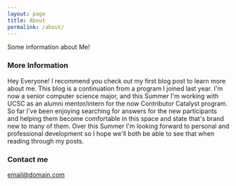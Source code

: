 ```yaml
---
layout: page
title: About
permalink: /about/
---
```


Some information about Me!

### More Information

Hey Everyone! I recommend you check out my first blog post to learn more about me. This blog is a continuation from a program I joined last year. I'm now a senior computer science major, and this Summer I'm working with UCSC as an alumni mentor/intern for the now Contributor Catalyst program. So far I've been enjoying searching for answers for the new participants and helping them become comfortable in this space and state that's brand new to many of them. Over this Summer I'm looking forward to personal and professional development so I hope we'll both be able to see that when reading through my posts.

### Contact me

[email@domain.com](mailto:victorsmorgan@gmail.com)
